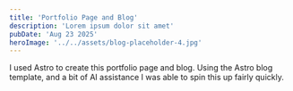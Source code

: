 ```yaml
---
title: 'Portfolio Page and Blog'
description: 'Lorem ipsum dolor sit amet'
pubDate: 'Aug 23 2025'
heroImage: '../../assets/blog-placeholder-4.jpg'
---
```


I used Astro to create this portfolio page and blog. Using the Astro blog template, and a bit of AI assistance I was able to spin this up fairly quickly.